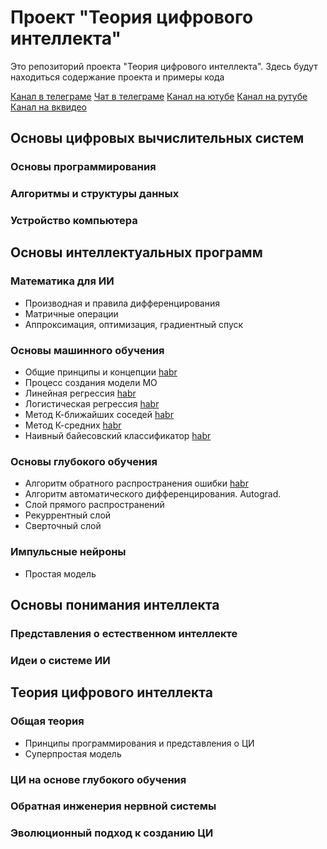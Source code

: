 # Проект "Теория цифрового интеллекта"
Это репозиторий проекта "Теория цифрового интеллекта". Здесь будут находиться содержание проекта и примеры кода

[Канал в телеграме](https://t.me/tdi_project_community_channel)
[Чат в телеграме](https://t.me/tdi_project_community_chat)
[Канал на ютубе](https://www.youtube.com/channel/UCUWcXMLtUQ5zbxW6ayXachw)
[Канал на рутубе](https://rutube.ru/channel/53541162/)
[Канал на вквидео](https://vkvideo.ru/@tdi_project_community)

## Основы цифровых вычислительных систем
### Основы программирования
### Алгоритмы и структуры данных
### Устройство компьютера

## Основы интеллектуальных программ
### Математика для ИИ
- Производная и правила дифференцирования
- Матричные операции
- Аппроксимация, оптимизация, градиентный спуск
### Основы машинного обучения
- Общие принципы и концепции [habr](https://habr.com/ru/articles/862704/)
- Процесс создания модели МО
- Линейная регрессия [habr](https://habr.com/ru/articles/863194/)
- Логистическая регрессия [habr](https://habr.com/ru/articles/864890/)
- Метод К-ближайших соседей [habr](https://habr.com/ru/articles/866636/)
- Метод К-средних [habr](https://habr.com/ru/articles/868542/)
- Наивный байесовский классификатор [habr](https://habr.com/ru/articles/870718/)
### Основы глубокого обучения
- Алгоритм обратного распространения ошибки [habr](https://habr.com/ru/articles/871648/)
- Алгоритм автоматического дифференцирования. Autograd.
- Слой прямого распространений
- Рекуррентный слой
- Сверточный слой
### Импульсные нейроны
- Простая модель

## Основы понимания интеллекта
### Представления о естественном интеллекте
### Идеи о системе ИИ

## Теория цифрового интеллекта
### Общая теория
- Принципы программирования и представления о ЦИ
- Суперпростая модель
### ЦИ на основе глубокого обучения
### Обратная инженерия нервной системы
### Эволюционный подход к созданию ЦИ


